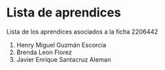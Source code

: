 # Lista de aprendices

Lista de los aprendices asociados a la ficha 2206442

1. Henry Miguel Guzmán Escorcia
2. Brenda Leon Florez
20. Javier Enrique Santacruz Aleman

